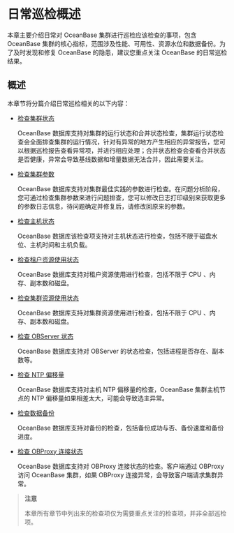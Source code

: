 # 日常巡检概述

本章主要介绍日常对 OceanBase 集群进行巡检应该检查的事项，包含 OceanBase 集群的核心指标，范围涉及性能、可用性、资源水位和数据备份。为了及时发现和修复 OceanBase 的隐患，建议您重点关注 OceanBase 的日常巡检结果。

## 概述

本章节将分篇介绍日常巡检相关的以下内容：

* [检查集群状态](../5.daily-inspection/2.check-the-cluster-status.md)

  OceanBase 数据库支持对集群的运行状态和合并状态检查，集群运行状态检查会全面排查集群的运行情况，针对有异常的地方产生相应的异常报告，您可以根据巡检报告查看异常项，并进行相应处理；合并状态检查会查看合并状态是否健康，异常会导致基线数据和增量数据无法合并，因此需要关注。
  
* [检查集群参数](../5.daily-inspection/3.check-cluster-parameters.md)

  OceanBase 数据库支持对集群最佳实践的参数进行检查。在问题分析阶段，您可通过检查集群参数来进行问题排查，您可以修改日志打印级别来获取更多的参数日志信息，待问题确定并修复后，请修改回原来的参数。
  
* [检查主机状态](../5.daily-inspection/4.check-host-status.md)

  OceanBase 数据库该检查项支持对主机状态进行检查，包括不限于磁盘水位、主机时间和主机负载。
  
* [检查租户资源使用状态](../5.daily-inspection/5.check-the-resource-usage-status-of-a-tenant.md)

  OceanBase 数据库支持对租户资源使用进行检查，包括不限于 CPU 、内存、副本数和磁盘。
  
* [检查集群资源使用状态](../5.daily-inspection/6.check-cluster-resource-usage.md)

  OceanBase 数据库支持对集群资源使用进行检查，包括不限于 CPU 、内存、副本数和磁盘。
  
* [检查 OBServer 状态](../5.daily-inspection/7.check-observer-status.md)

  OceanBase 数据库支持对 OBServer 的状态检查，包括进程是否存在、副本数等。
  
* [检查 NTP 偏移量](../5.daily-inspection/8.check-ntp-offset.md)

  OceanBase 数据库支持对主机 NTP 偏移量的检查，OceanBase 集群主机节点的 NTP 偏移量如果相差太大，可能会导致选主异常。
  
* [检查数据备份](../../10.high-data-availability/2.backup-and-restoration-management/4.data-backup/2.initiate-full-data-backup.md)

  OceanBase 数据库支持对备份的检查，包括备份成功与否、备份速度和备份进度。
  
* [检查 OBProxy 连接状态](7.check-observer-status.md)

  OceanBase 数据库支持对 OBProxy 连接状态的检查。客户端通过 OBProxy 访问 OceanBase 集群，如果 OBProxy 连接异常，会导致客户端请求集群异常。
  
>**注意**
>
>本章所有章节中列出来的检查项仅为需要重点关注的检查项，并非全部巡检项。
